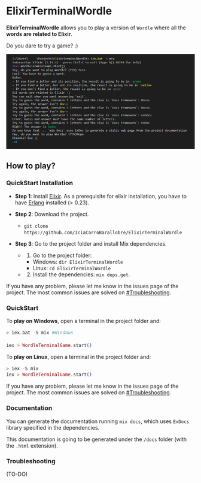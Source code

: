 # ElixirTerminalWordle

**ElixirTerminalWordle** allows you to play a version of ``Wordle`` where all the **words are related to Elixir**.

Do you dare to try a game? :) 

![Example of match](images/Exampleofmatch.PNG)

## How to play?

### QuickStart Installation

- **Step 1**: Install [Elixir](https://elixir-lang.org/install.html). As a prerequisite for elixir installation, you have to have [Erlang](https://www.erlang.org/downloads.html) installed (> 0.23).

- **Step 2**: Download the project. 
  - `git clone https://github.com/IciaCarroBarallobre/ElixirTerminalWordle`
- **Step 3**: Go to the project folder and install Mix dependencies.
  - 1. Go to the project folder:
    - Windows: ``dir ElixirTerminalWordle``
    - Linux: `cd ElixirTerminalWordle`
  - 2. Install the dependencies: `mix deps.get`.

If you have any problem, please let me know in the issues page of the project. The most common issues are solved on [#Troubleshooting](#troubleshooting).

### QuickStart

To **play on Windows**, open a terminal in the project folder and:

```elixir
> iex.bat -S mix #Windows

iex > WordleTerminalGame.start()
```

To **play on Linux**, open a terminal in the project folder and:

```elixir
> iex -S mix 
iex > WordleTerminalGame.start()
```

If you have any problem, please let me know in the issues page of the project. The most common issues are solved on [#Troubleshooting](#troubleshooting).

### Documentation

You can generate the documentation running `mix docs`, which uses `ExDocs` library specified in the dependencies.

This documentation is going to be generated under the `/docs` folder (with the `.html` extension).

### Troubleshooting

(TO-DO)
